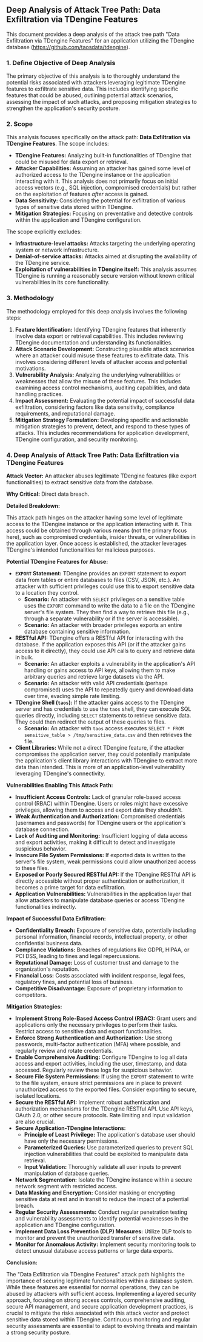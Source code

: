 ## Deep Analysis of Attack Tree Path: Data Exfiltration via TDengine Features

This document provides a deep analysis of the attack tree path "Data Exfiltration via TDengine Features" for an application utilizing the TDengine database (https://github.com/taosdata/tdengine).

### 1. Define Objective of Deep Analysis

The primary objective of this analysis is to thoroughly understand the potential risks associated with attackers leveraging legitimate TDengine features to exfiltrate sensitive data. This includes identifying specific features that could be abused, outlining potential attack scenarios, assessing the impact of such attacks, and proposing mitigation strategies to strengthen the application's security posture.

### 2. Scope

This analysis focuses specifically on the attack path: **Data Exfiltration via TDengine Features**. The scope includes:

*   **TDengine Features:**  Analyzing built-in functionalities of TDengine that could be misused for data export or retrieval.
*   **Attacker Capabilities:**  Assuming an attacker has gained some level of authorized access to the TDengine instance or the application interacting with it. This analysis does not primarily focus on initial access vectors (e.g., SQL injection, compromised credentials) but rather on the exploitation of features *after* access is gained.
*   **Data Sensitivity:**  Considering the potential for exfiltration of various types of sensitive data stored within TDengine.
*   **Mitigation Strategies:**  Focusing on preventative and detective controls within the application and TDengine configuration.

The scope explicitly excludes:

*   **Infrastructure-level attacks:**  Attacks targeting the underlying operating system or network infrastructure.
*   **Denial-of-service attacks:**  Attacks aimed at disrupting the availability of the TDengine service.
*   **Exploitation of vulnerabilities in TDengine itself:**  This analysis assumes TDengine is running a reasonably secure version without known critical vulnerabilities in its core functionality.

### 3. Methodology

The methodology employed for this deep analysis involves the following steps:

1. **Feature Identification:**  Identifying TDengine features that inherently involve data export or retrieval capabilities. This includes reviewing TDengine documentation and understanding its functionalities.
2. **Attack Scenario Development:**  Constructing plausible attack scenarios where an attacker could misuse these features to exfiltrate data. This involves considering different levels of attacker access and potential motivations.
3. **Vulnerability Analysis:**  Analyzing the underlying vulnerabilities or weaknesses that allow the misuse of these features. This includes examining access control mechanisms, auditing capabilities, and data handling practices.
4. **Impact Assessment:**  Evaluating the potential impact of successful data exfiltration, considering factors like data sensitivity, compliance requirements, and reputational damage.
5. **Mitigation Strategy Formulation:**  Developing specific and actionable mitigation strategies to prevent, detect, and respond to these types of attacks. This includes recommendations for application development, TDengine configuration, and security monitoring.

### 4. Deep Analysis of Attack Tree Path: Data Exfiltration via TDengine Features

**Attack Vector:** An attacker abuses legitimate TDengine features (like export functionalities) to extract sensitive data from the database.

**Why Critical:** Direct data breach.

**Detailed Breakdown:**

This attack path hinges on the attacker having some level of legitimate access to the TDengine instance or the application interacting with it. This access could be obtained through various means (not the primary focus here), such as compromised credentials, insider threats, or vulnerabilities in the application layer. Once access is established, the attacker leverages TDengine's intended functionalities for malicious purposes.

**Potential TDengine Features for Abuse:**

*   **`EXPORT` Statement:** TDengine provides an `EXPORT` statement to export data from tables or entire databases to files (CSV, JSON, etc.). An attacker with sufficient privileges could use this to export sensitive data to a location they control.
    *   **Scenario:** An attacker with `SELECT` privileges on a sensitive table uses the `EXPORT` command to write the data to a file on the TDengine server's file system. They then find a way to retrieve this file (e.g., through a separate vulnerability or if the server is accessible).
    *   **Scenario:** An attacker with broader privileges exports an entire database containing sensitive information.
*   **RESTful API:** TDengine offers a RESTful API for interacting with the database. If the application exposes this API (or if the attacker gains access to it directly), they could use API calls to query and retrieve data in bulk.
    *   **Scenario:** An attacker exploits a vulnerability in the application's API handling or gains access to API keys, allowing them to make arbitrary queries and retrieve large datasets via the API.
    *   **Scenario:** An attacker with valid API credentials (perhaps compromised) uses the API to repeatedly query and download data over time, evading simple rate limiting.
*   **TDengine Shell (`taos`):**  If the attacker gains access to the TDengine server and has credentials to use the `taos` shell, they can execute SQL queries directly, including `SELECT` statements to retrieve sensitive data. They could then redirect the output of these queries to files.
    *   **Scenario:** An attacker with `taos` access executes `SELECT * FROM sensitive_table > /tmp/sensitive_data.csv` and then retrieves the file.
*   **Client Libraries:** While not a direct TDengine feature, if the attacker compromises the application server, they could potentially manipulate the application's client library interactions with TDengine to extract more data than intended. This is more of an application-level vulnerability leveraging TDengine's connectivity.

**Vulnerabilities Enabling This Attack Path:**

*   **Insufficient Access Controls:**  Lack of granular role-based access control (RBAC) within TDengine. Users or roles might have excessive privileges, allowing them to access and export data they shouldn't.
*   **Weak Authentication and Authorization:**  Compromised credentials (usernames and passwords) for TDengine users or the application's database connection.
*   **Lack of Auditing and Monitoring:**  Insufficient logging of data access and export activities, making it difficult to detect and investigate suspicious behavior.
*   **Insecure File System Permissions:**  If exported data is written to the server's file system, weak permissions could allow unauthorized access to these files.
*   **Exposed or Poorly Secured RESTful API:**  If the TDengine RESTful API is directly accessible without proper authentication or authorization, it becomes a prime target for data exfiltration.
*   **Application Vulnerabilities:**  Vulnerabilities in the application layer that allow attackers to manipulate database queries or access TDengine functionalities indirectly.

**Impact of Successful Data Exfiltration:**

*   **Confidentiality Breach:** Exposure of sensitive data, potentially including personal information, financial records, intellectual property, or other confidential business data.
*   **Compliance Violations:**  Breaches of regulations like GDPR, HIPAA, or PCI DSS, leading to fines and legal repercussions.
*   **Reputational Damage:** Loss of customer trust and damage to the organization's reputation.
*   **Financial Loss:**  Costs associated with incident response, legal fees, regulatory fines, and potential loss of business.
*   **Competitive Disadvantage:**  Exposure of proprietary information to competitors.

**Mitigation Strategies:**

*   **Implement Strong Role-Based Access Control (RBAC):**  Grant users and applications only the necessary privileges to perform their tasks. Restrict access to sensitive data and export functionalities.
*   **Enforce Strong Authentication and Authorization:**  Use strong passwords, multi-factor authentication (MFA) where possible, and regularly review and rotate credentials.
*   **Enable Comprehensive Auditing:**  Configure TDengine to log all data access and export activities, including the user, timestamp, and data accessed. Regularly review these logs for suspicious behavior.
*   **Secure File System Permissions:**  If using the `EXPORT` statement to write to the file system, ensure strict permissions are in place to prevent unauthorized access to the exported files. Consider exporting to secure, isolated locations.
*   **Secure the RESTful API:**  Implement robust authentication and authorization mechanisms for the TDengine RESTful API. Use API keys, OAuth 2.0, or other secure protocols. Rate limiting and input validation are also crucial.
*   **Secure Application-TDengine Interactions:**
    *   **Principle of Least Privilege:** The application's database user should have only the necessary permissions.
    *   **Parameterized Queries:**  Use parameterized queries to prevent SQL injection vulnerabilities that could be exploited to manipulate data retrieval.
    *   **Input Validation:**  Thoroughly validate all user inputs to prevent manipulation of database queries.
*   **Network Segmentation:**  Isolate the TDengine instance within a secure network segment with restricted access.
*   **Data Masking and Encryption:**  Consider masking or encrypting sensitive data at rest and in transit to reduce the impact of a potential breach.
*   **Regular Security Assessments:**  Conduct regular penetration testing and vulnerability assessments to identify potential weaknesses in the application and TDengine configuration.
*   **Implement Data Loss Prevention (DLP) Measures:**  Utilize DLP tools to monitor and prevent the unauthorized transfer of sensitive data.
*   **Monitor for Anomalous Activity:**  Implement security monitoring tools to detect unusual database access patterns or large data exports.

**Conclusion:**

The "Data Exfiltration via TDengine Features" attack path highlights the importance of securing legitimate functionalities within a database system. While these features are essential for normal operations, they can be abused by attackers with sufficient access. Implementing a layered security approach, focusing on strong access controls, comprehensive auditing, secure API management, and secure application development practices, is crucial to mitigate the risks associated with this attack vector and protect sensitive data stored within TDengine. Continuous monitoring and regular security assessments are essential to adapt to evolving threats and maintain a strong security posture.